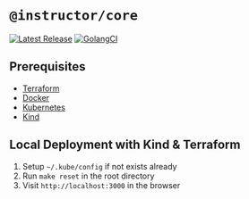 # `@instructor/core`

[![Latest Release](https://img.shields.io/badge/Release-1.1.34-blue)](https://github.com/matyasjay/instructor/releases/latest)
[![GolangCI](https://github.com/matyasjay/instructor/actions/workflows/golangcli-lint.yml/badge.svg?branch=main)](https://github.com/matyasjay/instructor/actions/workflows/golangcli-lint.yml)

## Prerequisites

- [Terraform](https://developer.hashicorp.com/terraform/install)
- [Docker](https://www.docker.com/)
- [Kubernetes](https://kubernetes.io/)
- [Kind](https://kind.sigs.k8s.io/)

## Local Deployment with Kind & Terraform
1. Setup `~/.kube/config` if not exists already
2. Run `make reset` in the root directory
3. Visit `http://localhost:3000` in the browser
